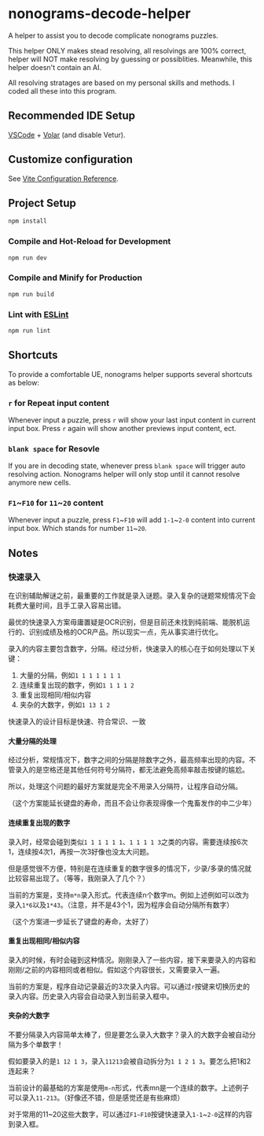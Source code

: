 # nonograms-decode-helper

A helper to assist you to decode complicate nonograms puzzles.

This helper ONLY makes stead resolving, all resolvings are 100% correct, helper will NOT make resolving by guessing or possiblities. Meanwhile, this helper doesn't contain an AI.

All resolving stratages are based on my personal skills and methods. I coded all these into this program.

## Recommended IDE Setup

[VSCode](https://code.visualstudio.com/) + [Volar](https://marketplace.visualstudio.com/items?itemName=Vue.volar) (and disable Vetur).

## Customize configuration

See [Vite Configuration Reference](https://vitejs.dev/config/).

## Project Setup

```sh
npm install
```

### Compile and Hot-Reload for Development

```sh
npm run dev
```

### Compile and Minify for Production

```sh
npm run build
```

### Lint with [ESLint](https://eslint.org/)

```sh
npm run lint
```

## Shortcuts

To provide a comfortable UE, nonograms helper supports several shortcuts as below:

### `r` for Repeat input content

Whenever input a puzzle, press `r` will show your last input content in current input box. Press `r` again will show another previews input content, ect.

### `blank space` for Resovle

If you are in decoding state, whenever press `blank space` will trigger auto resolving action. Nonograms helper will only stop until it cannot resolve anymore new cells.

### `F1`~`F10` for `11`~`20` content

Whenever input a puzzle, press `F1`~`F10` will add `1-1`~`2-0` content into current input box. Which stands for number `11`~`20`.

## Notes

### 快速录入

在识别辅助解谜之前，最重要的工作就是录入谜题。录入复杂的谜题常规情况下会耗费大量时间，且手工录入容易出错。

最优的快速录入方案毋庸置疑是OCR识别，但是目前还未找到纯前端、能脱机运行的、识别成绩及格的OCR产品。所以现实一点，先从事实进行优化。

录入的内容主要包含数字，分隔。经过分析，快速录入的核心在于如何处理以下关键：

1. 大量的分隔，例如`1 1 1 1 1 1 1`
2. 连续重复出现的数字，例如`1 1 1 1 2`
3. 重复出现相同/相似内容
4. 夹杂的大数字，例如`1 13 1 2`

快速录入的设计目标是快速、符合常识、一致

#### 大量分隔的处理

经过分析，常规情况下，数字之间的分隔是除数字之外，最高频率出现的内容。不管录入的是空格还是其他任何符号分隔符，都无法避免高频率敲击按键的尴尬。

所以，处理这个问题的最好方案就是完全不用录入分隔符，让程序自动分隔。

（这个方案能延长键盘的寿命，而且不会让你表现得像一个鬼畜发作的中二少年）

#### 连续重复出现的数字

录入时，经常会碰到类似`1 1 1 1 1 1`、`1 1 1 1 3`之类的内容。需要连续按6次1，连续按4次1，再按一次3好像也没太大问题。

但是感觉很不方便，特别是在连续重复的数字很多的情况下，少录/多录的情况就比较容易出现了。（等等，我刚录入了几个？）

当前的方案是，支持`m*n`录入形式。代表连续n个数字m。例如上述例如可以改为录入`1*6`以及`1*43`。（注意，并不是43个1，因为程序会自动分隔所有数字）

（这个方案进一步延长了键盘的寿命，太好了）

#### 重复出现相同/相似内容

录入的时候，有时会碰到这种情况。刚刚录入了一些内容，接下来要录入的内容和刚刚/之前的内容相同或者相似。假如这个内容很长，又需要录入一遍。

当前的方案是，程序自动记录最近的3次录入内容。可以通过`r`按键来切换历史的录入内容。历史录入内容会自动录入到当前录入框中。

#### 夹杂的大数字

不要分隔录入内容简单太棒了，但是要怎么录入大数字？录入的大数字会被自动分隔为多个单数字！

假如要录入的是`1 12 1 3`，录入`11213`会被自动拆分为`1 1 2 1 3`。要怎么把1和2连起来？

当前设计的最基础的方案是使用`m-n`形式，代表mn是一个连续的数字。上述例子可以录入`11-213`。（好像还不错，但是感觉还是有些麻烦）

对于常用的11~20这些大数字，可以通过`F1~F10`按键快速录入`1-1`~`2-0`这样的内容到录入框。
